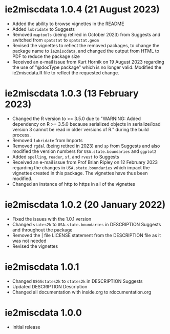 # ie2miscdata 1.0.4 (21 August 2023)

* Added the ability to browse vignettes in the README
* Added `lubridate` to Suggests
* Removed `maptools` (being retired in October 2023) from Suggests and switched from `spatstat` to `spatstat.geom`
* Revised the vignettes to reflect the removed packages, to change the package name to `ie2miscdata`, and changed the output from HTML to PDF to reduce the package size
* Received an e-mail issue from Kurt Hornik on 19 August 2023 regarding the use of "@docType package" which is no longer valid. Modified the ie2miscdata.R file to reflect the requested change.



# ie2miscdata 1.0.3 (13 February 2023)

* Changed the R version to >= 3.5.0 due to "WARNING: Added dependency on R >= 3.5.0 because serialized objects in serialize/load version 3 cannot be read in older versions of R." during the build process.
* Removed `lubridate` from Imports
* Removed `rgdal` (being retired in 2023) and `sp` from Suggests and also modified the version numbers for `USA.state.boundaries` and `ggplot2`
* Added `spelling`, `reader`, `sf`, and `rvest` to Suggests
* Received an e-mail issue from Prof Brian Ripley on 12 February 2023 regarding the changes in `USA.state.boundaries` which impact the vignettes created in this package. The vignettes have thus been modified.
* Changed an instance of http to https in all of the vignettes



# ie2miscdata 1.0.2 (20 January 2022)

* Fixed the issues with the 1.0.1 version
* Changed `states2k` to `USA.state.boundaries` in DESCRIPTION Suggests and throughout the package
* Removed the | file LICENSE statement from the DESCRIPTION file as it was not needed
* Revised the vignettes



# ie2miscdata 1.0.1

* Changed `USGSstates2k` to `states2k` in DESCRIPTION Suggests
* Updated DESCRIPTION Description
* Changed all documentation with inside.org to rdocumentation.org



# ie2miscdata 1.0.0

* Initial release
